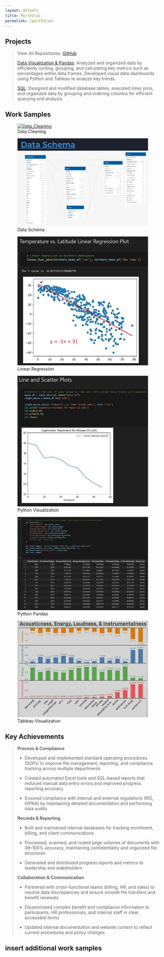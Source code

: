 ```yaml
---
layout: default
title: Portfolio
permalink: /portfolio/
---
```


## Projects

> View All Repositories: [GitHub](https://github.com/JerricaRaemer)
>  
> [Data Visualization & Pandas](https://github.com/JerricaRaemer/Data_Visualization): Analyzed and organized data by efficiently sorting, grouping, and calculating key metrics such as percentages within data frames. Developed visual data dashboards using Python and Tableau to analyze key trends.
> 
> [SQL](https://github.com/JerricaRaemer/SQL_Data): Designed and modified database tables, executed inner joins, and organized data by grouping and ordering columns for efficient querying and analysis.
>  

## Work Samples

<div class="gallery-grid">
  <div class="gallery">
    <figure>
      <a target="_blank" href="{{ '/assets/images/Data_Cleaning_SQL_Python.JPG' | relative_url }}">
        <img src="{{ '/assets/images/Data_Cleaning_SQL_Python.JPG' | relative_url }}" alt="Data_Cleaning" />
      </a>
      <figcaption>Data Cleaning</figcaption>
    </figure>
  </div>
</div>
  
  <div class="gallery">
    <figure>
    <a target="_blank" href="Data_Cleaning_SQL_Python.JPG">
      <img src="SQL_Table_Schema.JPG" alt="SQL_Shema" />
    </a>
    <figcaption>Data Schema</figcaption>
    </figure>
  </div>
  
  <div class="gallery">
    <figure>
    <a target="_blank" href="Linear_Regression.JPG">
      <img src="Linear_Regression.JPG" alt="Linear_Regression" />
    </a>
    <figcaption>Linear Regression</figcaption>
    </figure>
  </div>
  
  <div class="gallery">
    <figure>
    <a target="_blank" href="Line_Plot_Python.JPG">
      <img src="Line_Plot_Python.JPG" alt="Python_Plots" />
    </a>
    <figcaption>Python Visualization</figcaption>
    </figure>
  </div>
  
  <div class="gallery">
    <figure>
    <a target="_blank" href="Python_Dict.JPG">
      <img src="Python_Dict.JPG" alt="Data_Organization" />
    </a>
    <figcaption>Python Pandas</figcaption>
    </figure>
  </div>
  
  <div class="gallery">
    <figure>
    <a target="_blank" href="Tableau_Music.JPG">
      <img src="Tableau_Music.JPG" alt="Tableau_Visualizations" />
    </a>
    <figcaption>Tableau Visualization</figcaption>
    </figure>
  </div>
</div>

## Key Achievements

> **Process & Compliance**
>
> * Developed and implemented standard operating procedures (SOPs) to improve file management, reporting, and compliance tracking across multiple departments
>
> * Created automated Excel tools and SQL-based reports that reduced manual data entry errors and improved progress reporting accuracy
>
> * Ensured compliance with internal and external regulations (IRS, HIPAA) by maintaining detailed documentation and performing data audits
>
> **Records & Reporting**
>
> * Built and maintained internal databases for tracking enrollment, billing, and client communications
>
> * Processed, scanned, and routed large volumes of documents with 99–100% accuracy, maintaining confidentiality and organized file structures
>
> * Generated and distributed progress reports and metrics to leadership and stakeholders
>
> **Collaboration & Communication**
>
> * Partnered with cross-functional teams (billing, HR, and sales) to resolve data discrepancies and ensure smooth file transfers and benefit renewals
>
> * Disseminated complex benefit and compliance information to participants, HR professionals, and internal staff in clear, accessible terms
> 
> * Updated internal documentation and website content to reflect current procedures and policy changes
> 

## insert additional work samples
